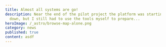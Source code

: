 ```yaml
---
title: Almost all systems are go!
description: Near the end of the pilot project the platform was starting to bog
  down, but I still had to use the tools myself to prepare...
heroImage: /_astro/browse-map-alone.png
category: news
published: true
content: asdf
---
```

